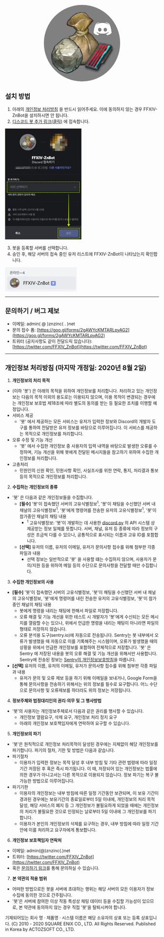 <p align="center">
  <img src="discord_icon.png" style="border-radius:50%">
</p>

## 설치 방법
1. 아래의 [개인정보 처리방침](#개인정보처리방침) 을 반드시 읽어주세요. 이에 동의하지 않는 경우 FFXIV-ZnBot을 설치하시면 안 됩니다.
2. [디스코드 봇 추가 링크(클릭)](https://discordapp.com/oauth2/authorize?&client_id=304548617061007360&scope=bot&permissions=0) 에 접속합니다.

![discord_add.png](discord_add.png)

3. 봇을 등록할 서버를 선택합니다.
4. 승인 후, 해당 서버의 접속 중인 유저 리스트에 FFXIV-ZnBot이 나타났는지 확인합니다.

![discord_online.png](discord_online.png)

---
## 문의하기 / 버그 제보
- 이메일: admin( @ )znzinc( . )net
- 문의 접수 폼: [https://goo.gl/forms/2gAWYcKMTARLpyAG2](https://goo.gl/forms/2gAWYcKMTARLpyAG2)
- 트위터 (공지사항도 같이 전달드릭 있습니다): [https://twitter.com/FFXIV_ZnBot](https://twitter.com/FFXIV_ZnBot)

---


## <a name="개인정보처리방침">개인정보 처리방침</a> (마지막 개정일: 2020년 8월 2일)
1. **개인정보의 처리 목적**
- <FFXIV-ZnBot> (이하 '봇') 은 아래의 목적을 위하여 개인정보를 처리합니다. 처리하고 있는 개인정보는 다음의 목적 이외의 용도로는 이용되지 않으며, 이용 목적이 변경되는 경우에는 개인정보 보호법 제18조에 따라 별도의 동의를 받는 등 필요한 조치를 이행할 예정입니다. 
- 서비스 제공
  + '봇' 에서 제공하는 모든 서비스는 유저가 입력한 정보와 Discord의 개발자 도구를 통하여 전달받은 유저 정보를 바탕으로 이루어집니다. 이 서비스를 제공하는 목적으로 개인정보를 처리합니다.
- 오류 수정 및 기능 개선
  + '봇' 에서 수집한 개인정보 중 사용자의 입력 내역을 바탕으로 발생한 오류를 수정하며, 기능 개선을 위해 봇에게 전달된 메시지들을 참고하기 위하여 수집한 개인정보를 처리합니다.
- 고충처리
  + 민원인의 신원 확인, 민원사항 확인, 사실조사를 위한 연락, 통지, 처리결과 통보 등의 목적으로 개인정보를 처리합니다.

2. **수집하는 개인정보의 종류**
- '봇' 은 다음과 같은 개인정보들을 수집합니다.
  + **[필수]** '봇'이 접속했던 서버의 고유식별정보<sup>1</sup>, '봇'이 채팅을 수신했던 서버 내 채널의 고유식별정보<sup>1</sup>, '봇'에게 명령어를 전송한 유저의 고유식별정보<sup>1</sup>, '봇'이 참가중인 채널의 채팅 내용
    - <sup>1</sup> 고유식별정보: '봇'이 개발하는 데 사용한 [discord.py](https://discordpy.readthedocs.io) 의 API 시스템 상 제공받는 정보 일체를 뜻합니다. 서버, 채널, 유저 등 종류에 따라 정보의 구성은 조금씩 다를 수 있으나, 공통적으로 표시되는 이름과 고유 ID를 포함합니다.
  + **[선택]** 유저의 이름, 유저의 이메일, 유저가 문의사항 접수를 위해 첨부판 각종 파일과 내용
    - 선택 정보는 일반적으로 '봇' 을 사용할 떄는 수집하지 않으며, 사용자가 문의/지원 등을 위하여 메일 등의 수단으로 문의사항을 전달할 때만 수집합니다.

3. **수집한 개인정보의 사용**
- **[필수]** '봇'이 접속했던 서버의 고유식별정보, '봇'이 채팅을 수신했던 서버 내 채널의 고유식별정보, '봇'에게 명령어를 내린 전송한 유저의 고유식별정보, '봇'이 참가중인 채널의 채팅 내용
  + 봇에게 명령을 내리는 채팅에 한해서 파일로 저장합니다.
  + 오류 해결 및 기능 개선을 위한 테스트 시 개발자가 '봇'에게 수신되는 모든 메시지를 열람할 수는 있으나, 위에서 언급한 명령을 내리는 채팅이 아니라면 파일의 형태로 저장하지 않습니다.
  + 오류 분석용 도구(sentry.io)에 자동으로 전송됩니다. Sentry는 봇 내부에서 오류가 발생했을 때 자동으로 이를 기록해주는 시스템이며, 오류가 발생했을 때의 상황을 위에서 언급한 개인정보를 포함하여 전체적으로 저장합니다. '봇' 은 Sentry 에 저장된 내용을 봇의 오류 해결 및 기능 개선을 위해서만 사용합니다. Sentry에 전송된 정보는 [Sentry의 개인정보보호방침](https://sentry.io/privacy/)을 따릅니다.
- **[선택]** 유저의 이름, 유저의 이메일, 유저가 문의사항 접수를 위해 첨부판 각종 파일과 내용
  + 유저가 문의 및 오류 제보 등을 하기 위해 이메일을 보내거나, Google Form을 통해 문의사항을 전송하기 위해서는 위의 정보를 필수로 요구합니다. 어느 수단으로 문의사항 및 오류제보를 하더라도 위의 정보는 저장됩니다.

4. **정보주체와 법정대리인의 권리·의무 및 그 행사방법**
- '봇'의 사용자는 개인정보주체로서 다음과 같은 권리를 행사할 수 있습니다. 
  + 개인정보 열람요구, 삭제 요구, 개인정보 처리 정지 요구
  + 아래의 개인정보 보호책임자에게 연락하여 요구할 수 있습니다.

5. **개인정보의 파기**
- '봇'은 원칙적으로 개인정보 처리목적이 달성된 경우에는 지체없이 해당 개인정보를 파기합니다. 파기의 절차, 기한 및 방법은 다음과 같습니다.
- 파기절차
  + 이용자가 입력한 정보는 목적 달성 후 내부 방침 및 기타 관련 법령에 따라 일정기간 저장된 후 혹은 즉시 파기됩니다. 이 때, 저장되어 있는 개인정보는 법률에 의한 경우가 아니고서는 다른 목적으로 이용되지 않습니다. 정보 파기는 복구 불가능한 방법으로 이루어집니다.
- 파기기한
  + 이용자의 개인정보는 내부 방침에 따른 일정 기간동안 보관되며, 이 보유 기간이 경과된 경우에는 보유기간의 종료일로부터 5일 이내에, 개인정보의 처리 목적 달성, 해당 서비스의 폐지 등 그 개인정보가 불필요하게 되었을 때에는 개인정보의 처리가 불필요한 것으로 인정되는 날로부터 5일 이내에 그 개인정보를 파기합니다.
  + 이용자가 본인의 개인정보의 삭제를 요구하는 경우, 내부 방침에 따라 일정 기간 안에 이를 처리하고 요구자에게 통보합니다.

6. **개인정보 보호책임자 연락처**
- 이메일: admin(@)znzinc(.)net
- 트위터: [https://twitter.com/FFXIV_ZnBot](https://twitter.com/FFXIV_ZnBot)
- 혹은 [문의하기 링크](https://goo.gl/forms/2gAWYcKMTARLpyAG2)를 통해 문의하실 수 있습니다.

7. **본 약관의 적용 범위**
- 어떠한 방법으로든 봇을 서버에 초대하는 행위는 해당 서버의 모든 이용자가 정보 수집에 동의한 것으로 간주됩니다.
- '봇'은 서버에 참여한 이상 작동 특성상 채팅 데이터 등을 수집할 가능성이 있으므로, 본 약관에 동의하지 않는 경우 직접 '봇'을 탈퇴시켜야 합니다.


기재되어있는 회사 명 · 제품명 · 시스템 이름은 해당 소유자의 상표 또는 등록 상표입니다.
(C) 2010 - 2020 SQUARE ENIX CO., LTD. All Rights Reserved. Published in Korea by ACTOZSOFT CO., LTD.
